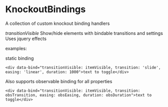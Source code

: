 # KnockoutBindings
A collection of custom knockout binding handlers

*transitionVisible*
Show/hide elements with bindable transitions and settings
Uses jquery effects

examples:

static binding

`<div data-bind="transitionVisible: itemVisible, transition: 'slide', easing: 'linear', duration: 1000">text to toggle</div>`

Also supports observable binding for all properties

`<div data-bind="transitionVisible: itemVisible, transition: obsTransition, easing: obsEasing, duration: obsDuration">text to toggle</div>`
